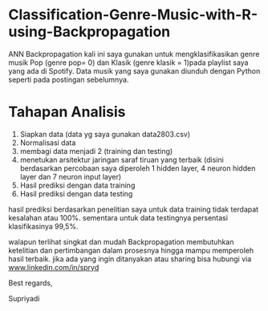 # Classification-Genre-Music-with-R-using-Backpropagation
ANN Backpropagation kali ini saya gunakan untuk mengklasifikasikan genre musik Pop (genre pop= 0) dan Klasik (genre klasik = 1)pada playlist saya yang ada di Spotify. Data musik yang saya gunakan diunduh dengan Python seperti pada postingan sebelumnya.

# Tahapan Analisis
1. Siapkan data (data yg saya gunakan data2803.csv)
2. Normalisasi data
3. membagi data menjadi 2 (training dan testing)
4. menetukan arsitektur jaringan saraf tiruan yang terbaik (disini berdasarkan percobaan saya diperoleh 1 hidden layer, 4 neuron hidden layer dan 7 neuron input layer)
5. Hasil prediksi dengan data training
6. Hasil prediksi dengan data testing

hasil prediksi berdasarkan penelitian saya untuk data training tidak terdapat kesalahan atau 100%. sementara untuk data testingnya persentasi klasifikasinya 99,5%.

walapun terlihat singkat dan mudah Backpropagation membutuhkan ketelitian dan pertimbangan dalam prosesnya hingga mampu memperoleh hasil terbaik.
jika ada yang ingin ditanyakan atau sharing bisa hubungi via www.linkedin.com/in/spryd

Best regards,

Supriyadi

